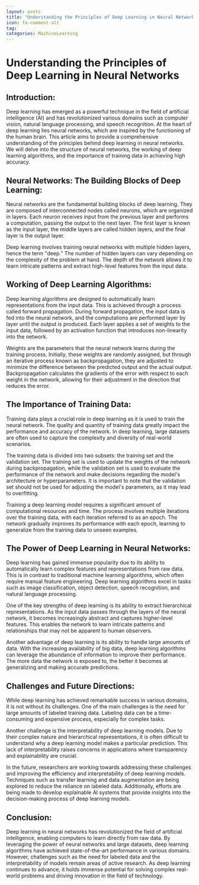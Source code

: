 ```yaml
---
layout: posts
title: "Understanding the Principles of Deep Learning in Neural Networks"
icon: fa-comment-alt
tag:      
categories: MachineLearning
---
```



# Understanding the Principles of Deep Learning in Neural Networks

## Introduction:

Deep learning has emerged as a powerful technique in the field of artificial intelligence (AI) and has revolutionized various domains such as computer vision, natural language processing, and speech recognition. At the heart of deep learning lies neural networks, which are inspired by the functioning of the human brain. This article aims to provide a comprehensive understanding of the principles behind deep learning in neural networks. We will delve into the structure of neural networks, the working of deep learning algorithms, and the importance of training data in achieving high accuracy.

## Neural Networks: The Building Blocks of Deep Learning:

Neural networks are the fundamental building blocks of deep learning. They are composed of interconnected nodes called neurons, which are organized in layers. Each neuron receives input from the previous layer and performs a computation, passing the output to the next layer. The first layer is known as the input layer, the middle layers are called hidden layers, and the final layer is the output layer.

Deep learning involves training neural networks with multiple hidden layers, hence the term "deep." The number of hidden layers can vary depending on the complexity of the problem at hand. The depth of the network allows it to learn intricate patterns and extract high-level features from the input data.

## Working of Deep Learning Algorithms:

Deep learning algorithms are designed to automatically learn representations from the input data. This is achieved through a process called forward propagation. During forward propagation, the input data is fed into the neural network, and the computations are performed layer by layer until the output is produced. Each layer applies a set of weights to the input data, followed by an activation function that introduces non-linearity into the network.

Weights are the parameters that the neural network learns during the training process. Initially, these weights are randomly assigned, but through an iterative process known as backpropagation, they are adjusted to minimize the difference between the predicted output and the actual output. Backpropagation calculates the gradients of the error with respect to each weight in the network, allowing for their adjustment in the direction that reduces the error.

## The Importance of Training Data:

Training data plays a crucial role in deep learning as it is used to train the neural network. The quality and quantity of training data greatly impact the performance and accuracy of the network. In deep learning, large datasets are often used to capture the complexity and diversity of real-world scenarios.

The training data is divided into two subsets: the training set and the validation set. The training set is used to update the weights of the network during backpropagation, while the validation set is used to evaluate the performance of the network and make decisions regarding the model's architecture or hyperparameters. It is important to note that the validation set should not be used for adjusting the model's parameters, as it may lead to overfitting.

Training a deep learning model requires a significant amount of computational resources and time. The process involves multiple iterations over the training data, with each iteration referred to as an epoch. The network gradually improves its performance with each epoch, learning to generalize from the training data to unseen examples.

## The Power of Deep Learning in Neural Networks:

Deep learning has gained immense popularity due to its ability to automatically learn complex features and representations from raw data. This is in contrast to traditional machine learning algorithms, which often require manual feature engineering. Deep learning algorithms excel in tasks such as image classification, object detection, speech recognition, and natural language processing.

One of the key strengths of deep learning is its ability to extract hierarchical representations. As the input data passes through the layers of the neural network, it becomes increasingly abstract and captures higher-level features. This enables the network to learn intricate patterns and relationships that may not be apparent to human observers.

Another advantage of deep learning is its ability to handle large amounts of data. With the increasing availability of big data, deep learning algorithms can leverage the abundance of information to improve their performance. The more data the network is exposed to, the better it becomes at generalizing and making accurate predictions.

## Challenges and Future Directions:

While deep learning has achieved remarkable success in various domains, it is not without its challenges. One of the main challenges is the need for large amounts of labeled training data. Labeling data can be a time-consuming and expensive process, especially for complex tasks.

Another challenge is the interpretability of deep learning models. Due to their complex nature and hierarchical representations, it is often difficult to understand why a deep learning model makes a particular prediction. This lack of interpretability raises concerns in applications where transparency and explainability are crucial.

In the future, researchers are working towards addressing these challenges and improving the efficiency and interpretability of deep learning models. Techniques such as transfer learning and data augmentation are being explored to reduce the reliance on labeled data. Additionally, efforts are being made to develop explainable AI systems that provide insights into the decision-making process of deep learning models.

## Conclusion:

Deep learning in neural networks has revolutionized the field of artificial intelligence, enabling computers to learn directly from raw data. By leveraging the power of neural networks and large datasets, deep learning algorithms have achieved state-of-the-art performance in various domains. However, challenges such as the need for labeled data and the interpretability of models remain areas of active research. As deep learning continues to advance, it holds immense potential for solving complex real-world problems and driving innovation in the field of technology.